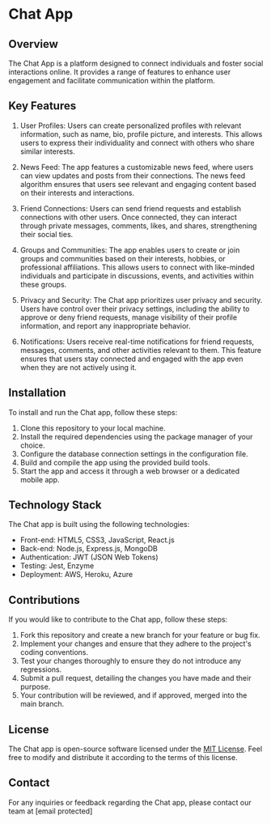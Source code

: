 
# Chat App

## Overview
The Chat App is a platform designed to connect individuals and foster social interactions online. It provides a range of features to enhance user engagement and facilitate communication within the platform.

## Key Features
1. User Profiles: Users can create personalized profiles with relevant information, such as name, bio, profile picture, and interests. This allows users to express their individuality and connect with others who share similar interests.

2. News Feed: The app features a customizable news feed, where users can view updates and posts from their connections. The news feed algorithm ensures that users see relevant and engaging content based on their interests and interactions.

3. Friend Connections: Users can send friend requests and establish connections with other users. Once connected, they can interact through private messages, comments, likes, and shares, strengthening their social ties.

4. Groups and Communities: The app enables users to create or join groups and communities based on their interests, hobbies, or professional affiliations. This allows users to connect with like-minded individuals and participate in discussions, events, and activities within these groups.

5. Privacy and Security: The Chat app prioritizes user privacy and security. Users have control over their privacy settings, including the ability to approve or deny friend requests, manage visibility of their profile information, and report any inappropriate behavior.

6. Notifications: Users receive real-time notifications for friend requests, messages, comments, and other activities relevant to them. This feature ensures that users stay connected and engaged with the app even when they are not actively using it.

## Installation
To install and run the Chat app, follow these steps:

1. Clone this repository to your local machine.
2. Install the required dependencies using the package manager of your choice.
3. Configure the database connection settings in the configuration file.
4. Build and compile the app using the provided build tools.
5. Start the app and access it through a web browser or a dedicated mobile app.

## Technology Stack
The Chat app is built using the following technologies:

- Front-end: HTML5, CSS3, JavaScript, React.js
- Back-end: Node.js, Express.js, MongoDB
- Authentication: JWT (JSON Web Tokens)
- Testing: Jest, Enzyme
- Deployment: AWS, Heroku, Azure

## Contributions
If you would like to contribute to the Chat app, follow these steps:

1. Fork this repository and create a new branch for your feature or bug fix.
2. Implement your changes and ensure that they adhere to the project's coding conventions.
3. Test your changes thoroughly to ensure they do not introduce any regressions.
4. Submit a pull request, detailing the changes you have made and their purpose.
5. Your contribution will be reviewed, and if approved, merged into the main branch.

## License
The Chat app is open-source software licensed under the [MIT License](https://opensource.org/licenses/MIT). Feel free to modify and distribute it according to the terms of this license.

## Contact
For any inquiries or feedback regarding the Chat app, please contact our team at [email protected]